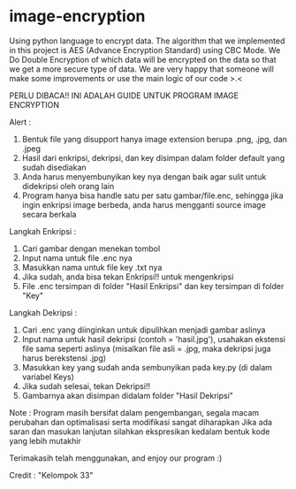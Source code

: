 # image-encryption
Using python language to encrypt data. The algorithm that we implemented in this project is AES (Advance Encryption Standard) using CBC Mode. We Do Double Encryption of which data will be encrypted on the data so that we get a more secure type of data. We are very happy that someone will make some improvements or use the main logic of our code >.&lt;

PERLU DIBACA!!
INI ADALAH GUIDE UNTUK PROGRAM IMAGE ENCRYPTION

Alert :
1. Bentuk file yang disupport hanya image extension berupa .png, .jpg, dan .jpeg
2. Hasil dari enkripsi, dekripsi, dan key disimpan dalam folder default yang sudah disediakan
3. Anda harus menyembunyikan key nya dengan baik agar sulit untuk didekripsi oleh orang lain
4. Program hanya bisa handle satu per satu gambar/file.enc, sehingga jika ingin enkripsi image berbeda, anda harus mengganti source image secara berkala

Langkah Enkripsi :
1. Cari gambar dengan menekan tombol
2. Input nama untuk file .enc nya
3. Masukkan nama untuk file key .txt nya
4. Jika sudah, anda bisa tekan Enkripsi!! untuk mengenkripsi
5. File .enc tersimpan di folder "Hasil Enkripsi" dan key tersimpan di folder "Key"

Langkah Dekripsi :
1. Cari .enc yang diinginkan untuk dipulihkan menjadi gambar aslinya
2. Input nama untuk hasil dekripsi (contoh = 'hasil.jpg'), usahakan ekstensi file sama seperti aslinya (misalkan file asli = .jpg, maka dekripsi juga harus berekstensi .jpg)
3. Masukkan key yang sudah anda sembunyikan pada key.py (di dalam variabel Keys)
4. Jika sudah selesai, tekan Dekripsi!!
5. Gambarnya akan disimpan didalam folder "Hasil Dekripsi"

Note :
Program masih bersifat dalam pengembangan, segala macam perubahan dan optimalisasi serta modifikasi sangat diharapkan
Jika ada saran dan masukan lanjutan silahkan ekspresikan kedalam bentuk kode yang lebih mutakhir

Terimakasih telah menggunakan, and enjoy our program :)

Credit : "Kelompok 33"
